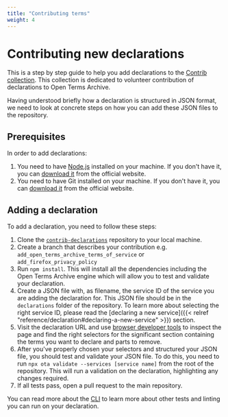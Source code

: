```yaml
---
title: "Contributing terms"
weight: 4
---
```


# Contributing new declarations

This is a step by step guide to help you add declarations to the [Contrib collection](https://github.com/OpenTermsArchive/contrib-declarations). This collection is dedicated to volunteer contribution of declarations to Open Terms Archive.

Having understood briefly how a declaration is structured in JSON format, we need to look at concrete steps on how you can add these JSON files to the repository.

## Prerequisites

In order to add declarations:

1. You need to have [Node.js](https://nodejs.org/en/) installed on your machine. If you don't have it, you can [download it](https://nodejs.org/en/download/) from the official website.
2. You need to have Git installed on your machine. If you don't have it, you can [download it](https://git-scm.com/downloads) from the official website.

## Adding a declaration

To add a declaration, you need to follow these steps:

1. Clone the [`contrib-declarations`](https://github.com/OpenTermsArchive/contrib-declarations) repository to your local machine.
2. Create a branch that describes your contribution e.g. `add_open_terms_archive_terms_of_service` or `add_firefox_privacy_policy`
3. Run `npm install`. This will install all the dependencies including the Open Terms Archive engine which will allow you to test and validate your declaration.
4. Create a JSON file with, as filename, the service ID of the service you are adding the declaration for. This JSON file should be in the `declarations` folder of the repository. To learn more about selecting the right service ID, please read the [declaring a new service]({{< relref "reference/declaration#declaring-a-new-service" >}}) section.
5. Visit the declaration URL and use [browser developer tools](https://developer.mozilla.org/en-US/docs/Learn/Common_questions/Tools_and_setup/What_are_browser_developer_tools) to inspect the page and find the right selectors for the significant section containing the terms you want to declare and parts to remove.
6. After you've properly chosen your selectors and structured your JSON file, you should test and validate your JSON file. To do this, you need to run `npx ota validate --services [service name]` from the root of the repository. This will run a validation on the declaration, highlighting any changes required.
7. If all tests pass, open a pull request to the main repository.  

You can read more about the [CLI](https://docs.opentermsarchive.org/#cli) to learn more about other tests and linting you can run on your declaration.
